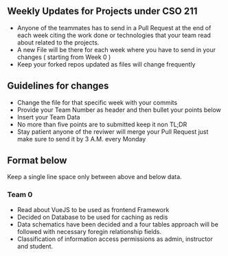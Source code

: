 ## Weekly Updates for Projects under CSO 211

- Anyone of the teammates has to send in a Pull Request at the end of each week citing the work done or technologies that your team read about related to the projects.
- A new File will be there for each week where you have to send in your changes ( starting from Week 0 )
- Keep your forked repos updated as files will change frequently


## Guidelines for changes

- Change the file for that specific week with your commits
- Provide your Team Number as header and then bullet your points below
- Insert your Team Data 
- No more than five points are to submitted keep it non TL;DR 
- Stay patient anyone of the reviwer will merge your Pull Request just make sure to send it by 3 A.M. every Monday

## Format below

Keep a single line space only between above and below data.

### Team 0

- Read about VueJS to be used as frontend Framework
- Decided on Database to be used for caching as redis
- Data schematics have been decided and a four tables approach will be followed with necessary foregin relationship fields.
- Classification of information access permissions as admin, instructor and student.

